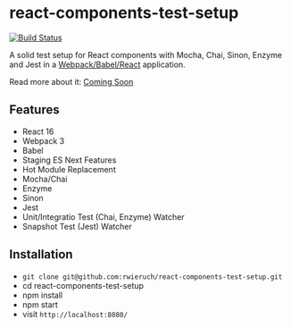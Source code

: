 # react-components-test-setup

[![Build Status](https://travis-ci.org/rwieruch/react-components-test-setup.svg?branch=master)](https://travis-ci.org/rwieruch/react-components-test-setup)

A solid test setup for React components with Mocha, Chai, Sinon, Enzyme and Jest in a [Webpack/Babel/React](https://github.com/rwieruch/minimal-react-webpack-babel-setup) application.

Read more about it: [Coming Soon](https://www.robinwieruch.de/react-components-test-setup/)

## Features

* React 16
* Webpack 3
* Babel
* Staging ES Next Features
* Hot Module Replacement
* Mocha/Chai
* Enzyme
* Sinon
* Jest
* Unit/Integratio Test (Chai, Enzyme) Watcher
* Snapshot Test (Jest) Watcher

## Installation

* `git clone git@github.com:rwieruch/react-components-test-setup.git`
* cd react-components-test-setup
* npm install
* npm start
* visit `http://localhost:8080/`
